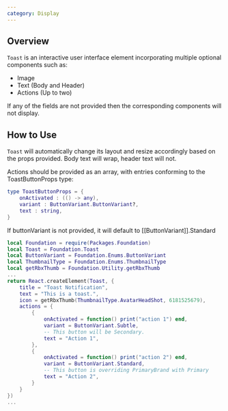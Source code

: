```yaml
---
category: Display
---
```


## Overview

`Toast` is an interactive user interface element incorporating multiple optional components such as:

* Image
* Text (Body and Header)
* Actions (Up to two)

If any of the fields are not provided then the corresponding components will not display.

## How to Use

`Toast` will automatically change its layout and resize accordingly based on the props provided. Body text will wrap, header text will not.

Actions should be provided as an array, with entries conforming to the ToastButtonProps type:

```lua
type ToastButtonProps = {
    onActivated : (() -> any),
    variant : ButtonVariant.ButtonVariant?,
    text : string,
}
```

If buttonVariant is not provided, it will default to [[ButtonVariant]].Standard

```lua
local Foundation = require(Packages.Foundation)
local Toast = Foundation.Toast
local ButtonVariant = Foundation.Enums.ButtonVariant
local ThumbnailType = Foundation.Enums.ThumbnailType
local getRbxThumb = Foundation.Utility.getRbxThumb
...
return React.createElement(Toast, {
    title = "Toast Notification",
    text = "This is a toast.",
    icon = getRbxThumb(ThumbnailType.AvatarHeadShot, 6181525679),
    actions = {
        {
            onActivated = function() print("action 1") end,
            variant = ButtonVariant.Subtle,
            -- This button will be Secondary.
            text = "Action 1",
        },
        {
            onActivated = function() print("action 2") end,
            variant = ButtonVariant.Standard,
            -- This button is overriding PrimaryBrand with Primary
            text = "Action 2",
        }
    }
})
...
```
